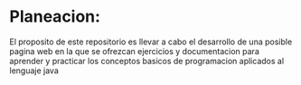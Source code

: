 # Planeacion:
  
El proposito de este repositorio es llevar a cabo el desarrollo de una posible pagina web en la que se ofrezcan ejercicios y documentacion 
para aprender y practicar los conceptos basicos de programacion aplicados al lenguaje java
